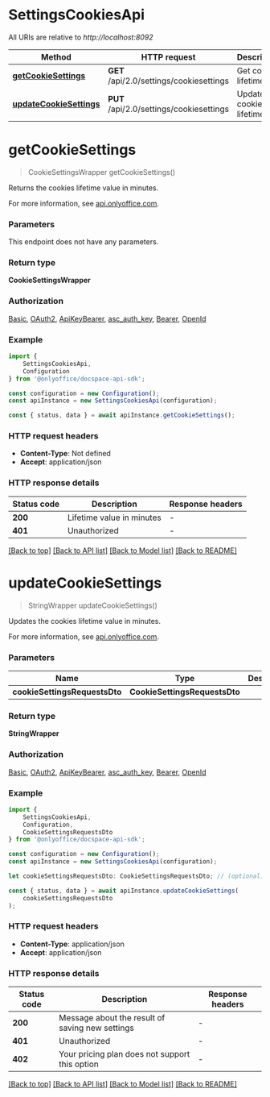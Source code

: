 # SettingsCookiesApi

All URIs are relative to *http://localhost:8092*

|Method | HTTP request | Description|
|------------- | ------------- | -------------|
|[**getCookieSettings**](#getcookiesettings) | **GET** /api/2.0/settings/cookiesettings | Get cookies lifetime|
|[**updateCookieSettings**](#updatecookiesettings) | **PUT** /api/2.0/settings/cookiesettings | Update cookies lifetime|

# **getCookieSettings**
> CookieSettingsWrapper getCookieSettings()

Returns the cookies lifetime value in minutes.

For more information, see [api.onlyoffice.com](https://api.onlyoffice.com/docspace/api-backend/usage-api/get-cookie-settings/).

### Parameters
This endpoint does not have any parameters.


### Return type

**CookieSettingsWrapper**

### Authorization

[Basic](../README.md#Basic), [OAuth2](../README.md#OAuth2), [ApiKeyBearer](../README.md#ApiKeyBearer), [asc_auth_key](../README.md#asc_auth_key), [Bearer](../README.md#Bearer), [OpenId](../README.md#OpenId)

### Example

```typescript
import {
    SettingsCookiesApi,
    Configuration
} from '@onlyoffice/docspace-api-sdk';

const configuration = new Configuration();
const apiInstance = new SettingsCookiesApi(configuration);

const { status, data } = await apiInstance.getCookieSettings();
```

### HTTP request headers

 - **Content-Type**: Not defined
 - **Accept**: application/json


### HTTP response details
| Status code | Description | Response headers |
|-------------|-------------|------------------|
|**200** | Lifetime value in minutes |  -  |
|**401** | Unauthorized |  -  |

[[Back to top]](#) [[Back to API list]](../README.md#documentation-for-api-endpoints) [[Back to Model list]](../README.md#documentation-for-models) [[Back to README]](../README.md)

# **updateCookieSettings**
> StringWrapper updateCookieSettings()

Updates the cookies lifetime value in minutes.

For more information, see [api.onlyoffice.com](https://api.onlyoffice.com/docspace/api-backend/usage-api/update-cookie-settings/).

### Parameters

|Name | Type | Description  | Notes|
|------------- | ------------- | ------------- | -------------|
| **cookieSettingsRequestsDto** | **CookieSettingsRequestsDto**|  | |


### Return type

**StringWrapper**

### Authorization

[Basic](../README.md#Basic), [OAuth2](../README.md#OAuth2), [ApiKeyBearer](../README.md#ApiKeyBearer), [asc_auth_key](../README.md#asc_auth_key), [Bearer](../README.md#Bearer), [OpenId](../README.md#OpenId)

### Example

```typescript
import {
    SettingsCookiesApi,
    Configuration,
    CookieSettingsRequestsDto
} from '@onlyoffice/docspace-api-sdk';

const configuration = new Configuration();
const apiInstance = new SettingsCookiesApi(configuration);

let cookieSettingsRequestsDto: CookieSettingsRequestsDto; // (optional)

const { status, data } = await apiInstance.updateCookieSettings(
    cookieSettingsRequestsDto
);
```

### HTTP request headers

 - **Content-Type**: application/json
 - **Accept**: application/json


### HTTP response details
| Status code | Description | Response headers |
|-------------|-------------|------------------|
|**200** | Message about the result of saving new settings |  -  |
|**401** | Unauthorized |  -  |
|**402** | Your pricing plan does not support this option |  -  |

[[Back to top]](#) [[Back to API list]](../README.md#documentation-for-api-endpoints) [[Back to Model list]](../README.md#documentation-for-models) [[Back to README]](../README.md)

